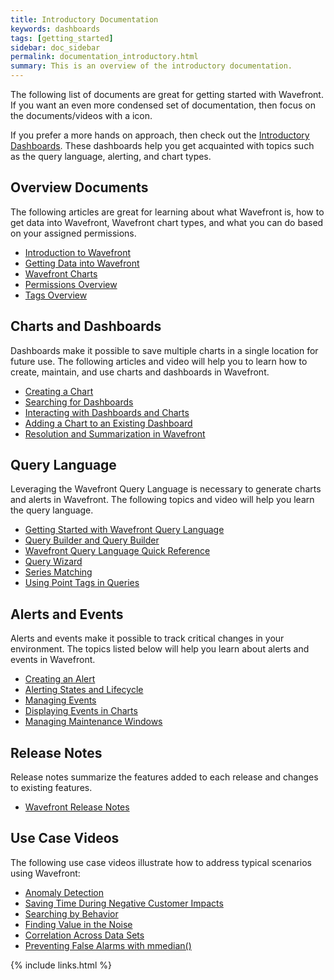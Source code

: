 ```yaml
---
title: Introductory Documentation
keywords: dashboards
tags: [getting_started]
sidebar: doc_sidebar
permalink: documentation_introductory.html
summary: This is an overview of the introductory documentation.
---
```

The following list of documents are great for getting started with Wavefront. If you want an even more condensed set of documentation, then focus on the documents/videos with a <span class="fa-check-circle fa" style="color: green;"></span> icon.

If you prefer a more hands on approach, then check out the [Introductory Dashboards](dashboards_introductory). These dashboards help you get acquainted with topics such as the query language, alerting, and chart types.

## Overview Documents
The following articles are great for learning about what Wavefront is, how to get data into Wavefront, Wavefront chart types, and what you can do based on your assigned permissions.

- [Introduction to Wavefront]() <span class="fa-check-circle fa" style="color: green;"></span>
- [Getting Data into Wavefront]() <span class="fa-check-circle fa" style="color: green;"></span>
- [Wavefront Charts](charts) <span class="fa-check-circle fa" style="color: green;"></span>
- [Permissions Overview](permissions) <span class="fa-check-circle fa" style="color: green;"></span>
- [Tags Overview](tags_overview) <span class="fa-check-circle fa" style="color: green;"></span>
 
## Charts and Dashboards
Dashboards make it possible to save multiple charts in a single location for future use. The following articles and video will help you to learn how to create, maintain, and use charts and dashboards in Wavefront.

- [Creating a Chart](charts_creating) <span class="fa-check-circle fa" style="color: green;"></span>
- [Searching for Dashboards](dashboards_searching) <span class="fa-check-circle fa" style="color: green;"></span>
- [Interacting with Dashboards and Charts](dashboards_interacting) <span class="fa-check-circle fa" style="color: green;"></span>
- [Adding a Chart to an Existing Dashboard]()
- [Resolution and Summarization in Wavefront]() <span class="fa-check-circle fa" style="color: green;"></span>
 
## Query Language
Leveraging the Wavefront Query Language is necessary to generate charts and alerts in Wavefront. The following topics and video will help you learn the query language.

- [Getting Started with Wavefront Query Language](query_language_getting_started) <span class="fa-check-circle fa" style="color: green;"></span>
- [Query Builder and Query Builder](query_language_query_builder) <span class="fa-check-circle fa" style="color: green;"></span>
- [Wavefront Query Language Quick Reference](query_language_reference)
- [Query Wizard](query_language_query_wizard)
- [Series Matching](query_language_series_matching)
- [Using Point Tags in Queries](query_language_using_point_tags)
 
## Alerts and Events
Alerts and events make it possible to track critical changes in your environment. The topics listed below will help you learn about alerts and events in Wavefront.

- [Creating an Alert]() <span class="fa-check-circle fa" style="color: green;"></span>
- [Alerting States and Lifecycle](alerts_states_lifecycle)
- [Managing Events](events_managing)
- [Displaying Events in Charts](charts_events_displaying)
- [Managing Maintenance Windows](maintenance_windows_managing)
 
## Release Notes
Release notes summarize the features added to each release and changes to existing features.

- [Wavefront Release Notes](wavefront_release_notes)
 
## Use Case Videos
The following use case videos illustrate how to address typical scenarios using Wavefront:

- [Anomaly Detection]()
- [Saving Time During Negative Customer Impacts]()
- [Searching by Behavior]()
- [Finding Value in the Noise]()
- [Correlation Across Data Sets]()
- [Preventing False Alarms with mmedian()]()

{% include links.html %}
